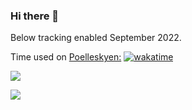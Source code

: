 ### Hi there 👋

Below tracking enabled September 2022.

Time used on <a href="https://github.com/JWillumsen89/polleskyen">Poelleskyen:</a> <a href="https://wakatime.com/badge/user/1b1008da-b222-4921-80cc-f0f769f207a9/project/6251ffde-b3cb-4f4b-acd8-855cc11be4bc"><img src="https://wakatime.com/badge/user/1b1008da-b222-4921-80cc-f0f769f207a9/project/6251ffde-b3cb-4f4b-acd8-855cc11be4bc.svg" alt="wakatime"></a>

<a href="https://wakatime.com"><img src="https://wakatime.com/share/@1b1008da-b222-4921-80cc-f0f769f207a9/f854a29e-5adb-446c-bc59-44245dbf1a89.png" /></a>

![](https://komarev.com/ghpvc/?FHallengreen&color=green)


<!--
**FHallengreen/FHallengreen** is a ✨ _special_ ✨ repository because its `README.md` (this file) appears on your GitHub profile.

Here are some ideas to get you started:

- 🔭 I’m currently working on ...
- 🌱 I’m currently learning ...
- 👯 I’m looking to collaborate on ...
- 🤔 I’m looking for help with ...
- 💬 Ask me about ...
- 📫 How to reach me: ...
- 😄 Pronouns: ...
- ⚡ Fun fact: ...
-->
